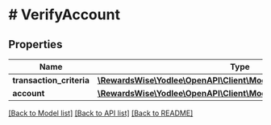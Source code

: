 # # VerifyAccount

## Properties

Name | Type | Description | Notes
------------ | ------------- | ------------- | -------------
**transaction_criteria** | [**\RewardsWise\Yodlee\OpenAPI\Client\Model\VerifyTransactionCriteria[]**](VerifyTransactionCriteria.md) |  | [optional]
**account** | [**\RewardsWise\Yodlee\OpenAPI\Client\Model\VerifiedAccount[]**](VerifiedAccount.md) |  | [optional]

[[Back to Model list]](../../README.md#models) [[Back to API list]](../../README.md#endpoints) [[Back to README]](../../README.md)
